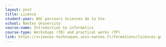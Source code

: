 ```yaml
---
layout: post
title: Licence
student-year: BGC parcours Sciences de la Vie
school: Nantes University
course-name: Introduction to informatics
course-type: Workshops (TD) and practical works (TP)
link: https://sciences-techniques.univ-nantes.fr/formations/licences-generales/licence-sciences-de-la-vie
---
```

